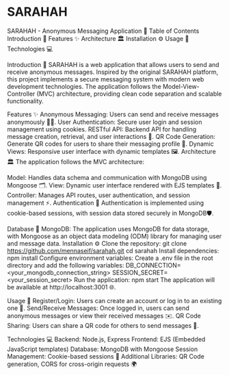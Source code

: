 ﻿# SARAHAH

SARAHAH - Anonymous Messaging Application 💬
Table of Contents
Introduction 📖
Features ✨
Architecture 🏛️
Installation ⚙️
Usage 🚀
Technologies 💻

Introduction 📖
SARAHAH is a web application that allows users to send and receive anonymous messages. Inspired by the original SARAHAH platform, this project implements a secure messaging system with modern web development technologies. The application follows the Model-View-Controller (MVC) architecture, providing clean code separation and scalable functionality.

Features ✨
Anonymous Messaging: Users can send and receive messages anonymously 🕵️‍♂️.
User Authentication: Secure user login and session management using cookies.
RESTful API: Backend API for handling message creation, retrieval, and user interactions 🔄.
QR Code Generation: Generate QR codes for users to share their messaging profile 📲.
Dynamic Views: Responsive user interface with dynamic templates 🖼️.
Architecture 🏛️
The application follows the MVC architecture:

Model: Handles data schema and communication with MongoDB using Mongoose 🗂️.
View: Dynamic user interface rendered with EJS templates 🎨.
Controller: Manages API routes, user authentication, and session management ⚡.
Authentication 🔑
Authentication is implemented using cookie-based sessions, with session data stored securely in MongoDB🛡️.

Database 💾
MongoDB: The application uses MongoDB for data storage, with Mongoose as an object data modeling (ODM) library for managing user and message data.
Installation ⚙️
Clone the repository:
git clone https://github.com/mennaseif/sarahah.git
cd sarahah
Install dependencies:
npm install
Configure environment variables: Create a .env file in the root directory and add the following variables:
DB_CONNECTION=<your_mongodb_connection_string>
SESSION_SECRET=<your_session_secret>
Run the application:
npm start
The application will be available at http://localhost:3001 🌐.

Usage 🚀
Register/Login: Users can create an account or log in to an existing one 📝.
Send/Receive Messages: Once logged in, users can send anonymous messages or view their received messages ✉️.
QR Code Sharing: Users can share a QR code for others to send messages 📲.

Technologies 💻
Backend: Node.js, Express
Frontend: EJS (Embedded JavaScript templates)
Database: MongoDB with Mongoose
Session Management: Cookie-based sessions 🍪
Additional Libraries: QR Code generation, CORS for cross-origin requests 🌍






